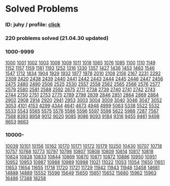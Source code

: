 # Solved Problems

### ID: juhy / profile: [click](https://www.acmicpc.net/user/juhy)

### **220 problems solved (21.04.30 updated)**

### **1000-9999**

[1000](https://www.acmicpc.net/problem/1000) [1001](https://www.acmicpc.net/problem/1001) [1002](https://www.acmicpc.net/problem/1002) [1003](https://www.acmicpc.net/problem/1003) [1008](https://www.acmicpc.net/problem/1008) [1009](https://www.acmicpc.net/problem/1009) [1011](https://www.acmicpc.net/problem/1011) [1018](https://www.acmicpc.net/problem/1018) [1065](https://www.acmicpc.net/problem/1065) [1076](https://www.acmicpc.net/problem/1076) [1085](https://www.acmicpc.net/problem/1085) [1100](https://www.acmicpc.net/problem/1100) [1110](https://www.acmicpc.net/problem/1110) [1149](https://www.acmicpc.net/problem/1149) [1152](https://www.acmicpc.net/problem/1152) [1157](https://www.acmicpc.net/problem/1157) [1159](https://www.acmicpc.net/problem/1159) [1181](https://www.acmicpc.net/problem/1181) [1193](https://www.acmicpc.net/problem/1193) [1252](https://www.acmicpc.net/problem/1252) [1316](https://www.acmicpc.net/problem/1316) [1330](https://www.acmicpc.net/problem/1330) [1357](https://www.acmicpc.net/problem/1357) [1427](https://www.acmicpc.net/problem/1427) [1436](https://www.acmicpc.net/problem/1436) [1453](https://www.acmicpc.net/problem/1453) [1463](https://www.acmicpc.net/problem/1463) [1546](https://www.acmicpc.net/problem/1546) [1547](https://www.acmicpc.net/problem/1547) [1712](https://www.acmicpc.net/problem/1712) [1834](https://www.acmicpc.net/problem/1834) [1904](https://www.acmicpc.net/problem/1904) [1929](https://www.acmicpc.net/problem/1929) [1932](https://www.acmicpc.net/problem/1932) [1977](https://www.acmicpc.net/problem/1977) [1978](https://www.acmicpc.net/problem/1978) [2010](https://www.acmicpc.net/problem/2010) [2108](https://www.acmicpc.net/problem/2108) [2156](https://www.acmicpc.net/problem/2156) [2167](https://www.acmicpc.net/problem/2167) [2231](https://www.acmicpc.net/problem/2231) [2292](https://www.acmicpc.net/problem/2292) [2309](https://www.acmicpc.net/problem/2309) [2420](https://www.acmicpc.net/problem/2420) [2438](https://www.acmicpc.net/problem/2438) [2439](https://www.acmicpc.net/problem/2439) [2440](https://www.acmicpc.net/problem/2440) [2441](https://www.acmicpc.net/problem/2441) [2442](https://www.acmicpc.net/problem/2442) [2443](https://www.acmicpc.net/problem/2443) [2444](https://www.acmicpc.net/problem/2444) [2445](https://www.acmicpc.net/problem/2445) [2446](https://www.acmicpc.net/problem/2446) [2447](https://www.acmicpc.net/problem/2447) [2456](https://www.acmicpc.net/problem/2456) [2475](https://www.acmicpc.net/problem/2475) [2480](https://www.acmicpc.net/problem/2480) [2490](https://www.acmicpc.net/problem/2490) [2506](https://www.acmicpc.net/problem/2506) [2525](https://www.acmicpc.net/problem/2525) [2530](https://www.acmicpc.net/problem/2530) [2557](https://www.acmicpc.net/problem/2557) [2558](https://www.acmicpc.net/problem/2558) [2562](https://www.acmicpc.net/problem/2562) [2565](https://www.acmicpc.net/problem/2565) [2566](https://www.acmicpc.net/problem/2566) [2576](https://www.acmicpc.net/problem/2576) [2577](https://www.acmicpc.net/problem/2577) [2579](https://www.acmicpc.net/problem/2579) [2580](https://www.acmicpc.net/problem/2580) [2581](https://www.acmicpc.net/problem/2581) [2588](https://www.acmicpc.net/problem/2588) [2592](https://www.acmicpc.net/problem/2592) [2675](https://www.acmicpc.net/problem/2675) [2711](https://www.acmicpc.net/problem/2711) [2738](https://www.acmicpc.net/problem/2738) [2739](https://www.acmicpc.net/problem/2739) [2740](https://www.acmicpc.net/problem/2740) [2741](https://www.acmicpc.net/problem/2741) [2742](https://www.acmicpc.net/problem/2742) [2743](https://www.acmicpc.net/problem/2743) [2744](https://www.acmicpc.net/problem/2744) [2750](https://www.acmicpc.net/problem/2750) [2751](https://www.acmicpc.net/problem/2751) [2753](https://www.acmicpc.net/problem/2753) [2775](https://www.acmicpc.net/problem/2775) [2789](https://www.acmicpc.net/problem/2789) [2798](https://www.acmicpc.net/problem/2798) [2839](https://www.acmicpc.net/problem/2839) [2846](https://www.acmicpc.net/problem/2846) [2851](https://www.acmicpc.net/problem/2851) [2864](https://www.acmicpc.net/problem/2864) [2869](https://www.acmicpc.net/problem/2869) [2884](https://www.acmicpc.net/problem/2884) [2902](https://www.acmicpc.net/problem/2902) [2908](https://www.acmicpc.net/problem/2908) [2914](https://www.acmicpc.net/problem/2914) [2920](https://www.acmicpc.net/problem/2920) [2941](https://www.acmicpc.net/problem/2941) [2953](https://www.acmicpc.net/problem/2953) [3003](https://www.acmicpc.net/problem/3003) [3004](https://www.acmicpc.net/problem/3004) [3009](https://www.acmicpc.net/problem/3009) [3040](https://www.acmicpc.net/problem/3040) [3046](https://www.acmicpc.net/problem/3046) [3047](https://www.acmicpc.net/problem/3047) [3052](https://www.acmicpc.net/problem/3052) [3053](https://www.acmicpc.net/problem/3053) [4101](https://www.acmicpc.net/problem/4101) [4153](https://www.acmicpc.net/problem/4153) [4299](https://www.acmicpc.net/problem/4299) [4344](https://www.acmicpc.net/problem/4344) [4641](https://www.acmicpc.net/problem/4641) [4673](https://www.acmicpc.net/problem/4673) [4948](https://www.acmicpc.net/problem/4948) [4999](https://www.acmicpc.net/problem/4999) [5063](https://www.acmicpc.net/problem/5063) [5338](https://www.acmicpc.net/problem/5338) [5522](https://www.acmicpc.net/problem/5522) [5532](https://www.acmicpc.net/problem/5532) [5533](https://www.acmicpc.net/problem/5533) [5543](https://www.acmicpc.net/problem/5543) [5565](https://www.acmicpc.net/problem/5565) [5575](https://www.acmicpc.net/problem/5575) [5576](https://www.acmicpc.net/problem/5576) [5586](https://www.acmicpc.net/problem/5586) [5596](https://www.acmicpc.net/problem/5596) [5597](https://www.acmicpc.net/problem/5597) [5598](https://www.acmicpc.net/problem/5598) [5622](https://www.acmicpc.net/problem/5622) [5988](https://www.acmicpc.net/problem/5988) [7287](https://www.acmicpc.net/problem/7287) [7567](https://www.acmicpc.net/problem/7567) [7568](https://www.acmicpc.net/problem/7568) [8393](https://www.acmicpc.net/problem/8393) [8958](https://www.acmicpc.net/problem/8958) [9012](https://www.acmicpc.net/problem/9012) [9020](https://www.acmicpc.net/problem/9020) [9085](https://www.acmicpc.net/problem/9085) [9086](https://www.acmicpc.net/problem/9086) [9093](https://www.acmicpc.net/problem/9093) [9184](https://www.acmicpc.net/problem/9184) [9316](https://www.acmicpc.net/problem/9316) [9455](https://www.acmicpc.net/problem/9455) [9461](https://www.acmicpc.net/problem/9461) [9498](https://www.acmicpc.net/problem/9498) [9653](https://www.acmicpc.net/problem/9653) [9663](https://www.acmicpc.net/problem/9663)

### **10000-**

[10039](https://www.acmicpc.net/problem/10039) [10101](https://www.acmicpc.net/problem/10101) [10156](https://www.acmicpc.net/problem/10156) [10162](https://www.acmicpc.net/problem/10162) [10170](https://www.acmicpc.net/problem/10170) [10171](https://www.acmicpc.net/problem/10171) [10172](https://www.acmicpc.net/problem/10172) [10179](https://www.acmicpc.net/problem/10179) [10250](https://www.acmicpc.net/problem/10250) [10430](https://www.acmicpc.net/problem/10430) [10707](https://www.acmicpc.net/problem/10707) [10718](https://www.acmicpc.net/problem/10718) [10757](https://www.acmicpc.net/problem/10757) [10768](https://www.acmicpc.net/problem/10768) [10773](https://www.acmicpc.net/problem/10773) [10797](https://www.acmicpc.net/problem/10797) [10798](https://www.acmicpc.net/problem/10798) [10807](https://www.acmicpc.net/problem/10807) [10808](https://www.acmicpc.net/problem/10808) [10809](https://www.acmicpc.net/problem/10809) [10814](https://www.acmicpc.net/problem/10814) [10817](https://www.acmicpc.net/problem/10817) [10818](https://www.acmicpc.net/problem/10818) [10824](https://www.acmicpc.net/problem/10824) [10828](https://www.acmicpc.net/problem/10828) [10833](https://www.acmicpc.net/problem/10833) [10844](https://www.acmicpc.net/problem/10844) [10869](https://www.acmicpc.net/problem/10869) [10870](https://www.acmicpc.net/problem/10870) [10871](https://www.acmicpc.net/problem/10871) [10872](https://www.acmicpc.net/problem/10872) [10886](https://www.acmicpc.net/problem/10886) [10950](https://www.acmicpc.net/problem/10950) [10951](https://www.acmicpc.net/problem/10951) [10952](https://www.acmicpc.net/problem/10952) [10953](https://www.acmicpc.net/problem/10953) [10987](https://www.acmicpc.net/problem/10987) [10988](https://www.acmicpc.net/problem/10988) [10989](https://www.acmicpc.net/problem/10989) [10998](https://www.acmicpc.net/problem/10998) [11021](https://www.acmicpc.net/problem/11021) [11022](https://www.acmicpc.net/problem/11022) [11053](https://www.acmicpc.net/problem/11053) [11054](https://www.acmicpc.net/problem/11054) [11650](https://www.acmicpc.net/problem/11650) [11651](https://www.acmicpc.net/problem/11651) [11653](https://www.acmicpc.net/problem/11653) [11654](https://www.acmicpc.net/problem/11654) [11655](https://www.acmicpc.net/problem/11655) [11718](https://www.acmicpc.net/problem/11718) [11720](https://www.acmicpc.net/problem/11720) [11721](https://www.acmicpc.net/problem/11721) [11729](https://www.acmicpc.net/problem/11729) [11942](https://www.acmicpc.net/problem/11942) [11943](https://www.acmicpc.net/problem/11943) [11948](https://www.acmicpc.net/problem/11948) [13458](https://www.acmicpc.net/problem/13458) [14681](https://www.acmicpc.net/problem/14681) [14888](https://www.acmicpc.net/problem/14888) [14889](https://www.acmicpc.net/problem/14889) [15552](https://www.acmicpc.net/problem/15552) [15596](https://www.acmicpc.net/problem/15596) [15649](https://www.acmicpc.net/problem/15649) [15650](https://www.acmicpc.net/problem/15650) [15651](https://www.acmicpc.net/problem/15651) [15652](https://www.acmicpc.net/problem/15652) [15680](https://www.acmicpc.net/problem/15680) [15962](https://www.acmicpc.net/problem/15962) [15963](https://www.acmicpc.net/problem/15963) [16486](https://www.acmicpc.net/problem/16486) [17388](https://www.acmicpc.net/problem/17388) [18258](https://www.acmicpc.net/problem/18258)
